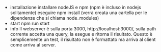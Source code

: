 * installazione
	installare nodeJS e npm (npm è incluso in nodejs solitamente)
	eseguire npm install (verrà creata una cartella per le dipendenze che si chiama node_modules)
* start
	npm run start
* info
	Il webserver è sulla porta 3000, http://localhost:3000/, sulla path corrente accetta una query, la esegue e ritorna
	il risultato. Questo è semplicemente un test, il risultato non è formattato ma arriva al client come arriva al server.